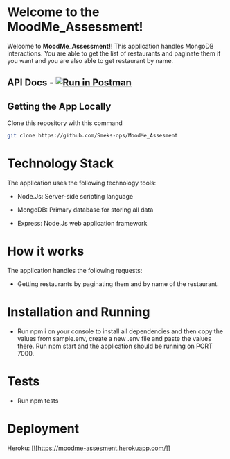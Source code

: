 # Welcome to the MoodMe_Assessment!

Welcome to **MoodMe_Assessment!**! This application handles MongoDB interactions. You are able to get the list of restaurants and paginate them if you want and you are also able to get restaurant by name.

## API Docs - [![Run in Postman](https://run.pstmn.io/button.svg)](https://app.getpostman.com/run-collection/16662064-cea8be4f-1460-4028-a68d-5f32e4c8ff5e?action=collection%2Ffork&collection-url=entityId%3D16662064-cea8be4f-1460-4028-a68d-5f32e4c8ff5e%26entityType%3Dcollection%26workspaceId%3Ddd8e1d32-b764-4b97-a672-e93e05490174)

## Getting the App Locally

Clone this repository with this command
```bash
git clone https://github.com/Smeks-ops/MoodMe_Assesment
```

# Technology Stack

The application uses the following technology tools:

- Node.Js: Server-side scripting language

- MongoDB: Primary database for storing all data

- Express: Node.Js web application framework

# How it works

The application handles the following requests:

- Getting restaurants by paginating them and by name of the restaurant.

# Installation and Running

- Run npm i on your console to install all dependencies and then copy the values from sample.env, create a new .env file and paste the values there. Run npm start and the application should be running on PORT 7000.

# Tests

- Run npm tests

# Deployment

Heroku: [![https://moodme-assesment.herokuapp.com/]]
